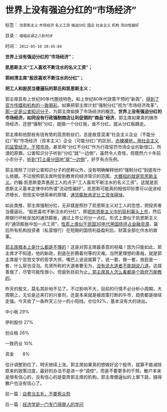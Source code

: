 # 世界上没有强迫分红的“市场经济”

标签： `凯恩斯主义` `市场经济` `名义工资` `强迫分红` `国企` `社会主义` `机构` `流动性偏好` 

目录： `唱唱反调之八卦时评`

时间： `2012-05-10 20:45:04`

**世界上没有强迫分红的“市场经济”**；

**凯恩斯主义“工人喜欢不断注水的名义工资”；**

**郭树清主席“股民喜欢不断注水的分红”；**

**把工人和股民当傻逼玩的郭氏和凯恩斯主义**；

郭主席具有上世纪90年代圈钱特色，和上世纪80年代政策干预的“新政”，[得到了官方传媒和机构的一致喝彩](../../../2012/4/25/中国“民主”不重视私有制条件，吴英能往何处逃.md)。如果把郭主席计划“强制分红”视为“市场经济改革”，[那一定是公害知识分子](../../../2012/5/9/乌托邦的癌症，癌痛和吗啡.md)，为郭主席偷换了市场经济的概念。**世界上没有强迫分红的市场经济，如同没有行政强制商店让利促销的“商品”经济**。郭主席如果真的搞市场经济，还想“强制”分红，就搞一个分红板，谁不分红，就从分红板踢走。

郭主席和他那些有钱有势的高贵粉丝们，总是故意混淆“社会主义企业（不能分红）”和“市场经济（资本主义）企业（可能分红）”的区别，[赤裸裸地，用社会主义的监管经济，干预市场](http://blog.sina.com.cn/s/blog_5563a64d0102e1sf.html)，甚至用“分红不分红”作为行政惩罚市场企业的新借口，所谓的原罪。公害知识分子听到“分红”就“一边倒”，虽然令人奇怪，但既然六十年前小农分子，[听到“打土豪分田地”就“一边倒](../../../2010/2/21/小农意识是中国农村的灾星.md)”，好歹有点先例。

郭主席除了讨好公害知识分子的民粹以外，没有明确解释他的“强制分红”到底有什么依据。不过按照郭主席所受到教育的经济常识的范围，[大概指的就是凯恩斯主义](../../../2011/12/24/凯恩斯主义经济增长，减少失业，GDP和物价上涨的数学玄妙.md)。约翰.凯恩斯耍弄愚民工人的点子“工人喜欢不断注水的名义工资”。这就是凯恩斯主义基本定律中的所谓“流动性偏好”。凯恩斯可能真的相信印钞票可以促进经济增长，但现实中很简单的原理，[通货膨胀肯定比工资涨得快](../../../2011/12/24/凯恩斯主义的GDP依赖于物价更快的上涨.md)。

如此类推，郭主席强制分红，无非就是照抄了凯恩斯主义对工人的忽悠，把投资者当傻逼玩，“股民喜欢不断注水的分红”。即[把凯恩斯主义中的获利寡头上市](../../../2012/1/14/中国改革谨防改到印度失败的道路上.md)，然后用银行坏帐垒加的通货膨胀，通过上市公司分一点红。形式上类似于凯恩斯主义的“通货膨胀中加一点工资”，[性质上类似于民国30年代用国债挤占金融资源](../../../2011/1/16/亡蒋介石者，蒋介石也.md)，最后所有机构投资者（私营银行）在短期的国债利益盈利后，财富全部化作水的故事。

[郭主席根本上是什么都是不懂的](../../../2012/3/14/总理要禁毒，机构毒瘾大发作！.md)！这是对郭主席最善意的祝福！因为只能如此，郭主席才不知道，他的新政，到底在折腾着何等的灾难。当然更理想的善哉，就是郭主席是个忽悠文学的哲学大师，嘴巴上说说就算了，说一套，做一套，放屁是一套，什么尿也没泡。先贤所称的大道者要无为，[没有说大道者不能胡说八道](../../../2012/2/15/证监会只需做好三年小事，谈忽悠创新“重监管，轻审批”.md)。这就善哉了，尽管可能性很小。但是到目前为止[，郭主席其人怎么看都是个政府万能教的](../../../2009/1/7/威权万能论，肆虐中国2000年的条件反射.md)。

昨天的股文，莫名其妙地不见了。不过影响不大，目前的行情不必分析小周期，大周期上，无论是近来打的兴奋剂，还是本来就是被政策打断的牛市，趋势都是继续走强。今天收了一条昨天三分一的小阳线。仓位92%，基本没有大的进出。

中小板 29%

伊利股份 27%

创业板 26%

一致药业 10%

资金　　8%

估计调整到位了，明天继续上涨。郭主席如果真的想做好这个股市，就算不能减除原来的政策过度，最好的办法不是进一步“调控”，而是不要更多的干预。散户本来是很有信心的，没有信心的是耍弄郭主席的机构。郭主席傻逼似的上窜下跳，搞得散户也没有信心了。



前一篇：[自费当五毛，不要惹众怒](../../../2012/5/10/自费当五毛，不要惹众怒.md)

后一篇：[经济学是一门专门得罪人的学问](../../../2012/5/11/经济学是一门专门得罪人的学问.md)